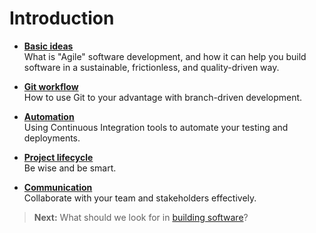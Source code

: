 # Introduction

- **[Basic ideas](../basics/README.md)**<br>
  What is "Agile" software development, and how it can help you build software in a sustainable, frictionless, and quality-driven way.

- **[Git workflow](../git/README.md)**<br>
  How to use Git to your advantage with branch-driven development.

- **[Automation](../automation/README.md)**<br>
  Using Continuous Integration tools to automate your testing and deployments.

- **[Project lifecycle](../lifecycle/README.md)**<br>
  Be wise and be smart.

- **[Communication](../communication/README.md)**<br>
  Collaborate with your team and stakeholders effectively.

> **Next:** What should we look for in [building software](../basics/README.md)?
